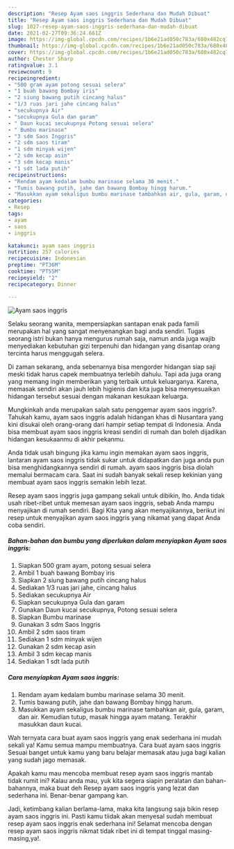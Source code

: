 ```yaml
---
description: "Resep Ayam saos inggris Sederhana dan Mudah Dibuat"
title: "Resep Ayam saos inggris Sederhana dan Mudah Dibuat"
slug: 1027-resep-ayam-saos-inggris-sederhana-dan-mudah-dibuat
date: 2021-02-27T09:36:24.661Z
image: https://img-global.cpcdn.com/recipes/1b6e21ad050c783a/680x482cq70/ayam-saos-inggris-foto-resep-utama.jpg
thumbnail: https://img-global.cpcdn.com/recipes/1b6e21ad050c783a/680x482cq70/ayam-saos-inggris-foto-resep-utama.jpg
cover: https://img-global.cpcdn.com/recipes/1b6e21ad050c783a/680x482cq70/ayam-saos-inggris-foto-resep-utama.jpg
author: Chester Sharp
ratingvalue: 3.1
reviewcount: 9
recipeingredient:
- "500 gram ayam potong sesuai selera"
- "1 buah bawang Bombay iris"
- "2 siung bawang putih cincang halus"
- "1/3 ruas jari jahe cincang halus"
- "secukupnya Air"
- "secukupnya Gula dan garam"
- " Daun kucai secukupnya Potong sesuai selera"
- " Bumbu marinase"
- "3 sdm Saos Inggris"
- "2 sdm saos tiram"
- "1 sdm minyak wijen"
- "2 sdm kecap asin"
- "3 sdm kecap manis"
- "1 sdt lada putih"
recipeinstructions:
- "Rendam ayam kedalam bumbu marinase selama 30 menit."
- "Tumis bawang putih, jahe dan bawang Bombay hingg harum."
- "Masukkan ayam sekaligus bumbu marinase tambahkan air, gula, garam, dan air. Kemudian tutup, masak hingga ayam matang. Terakhir masukkan daun kucai."
categories:
- Resep
tags:
- ayam
- saos
- inggris

katakunci: ayam saos inggris 
nutrition: 257 calories
recipecuisine: Indonesian
preptime: "PT36M"
cooktime: "PT55M"
recipeyield: "2"
recipecategory: Dinner

---
```



![Ayam saos inggris](https://img-global.cpcdn.com/recipes/1b6e21ad050c783a/680x482cq70/ayam-saos-inggris-foto-resep-utama.jpg)

Selaku seorang wanita, mempersiapkan santapan enak pada famili merupakan hal yang sangat menyenangkan bagi anda sendiri. Tugas seorang istri bukan hanya mengurus rumah saja, namun anda juga wajib menyediakan kebutuhan gizi terpenuhi dan hidangan yang disantap orang tercinta harus menggugah selera.

Di zaman  sekarang, anda sebenarnya bisa mengorder hidangan siap saji meski tidak harus capek membuatnya terlebih dahulu. Tapi ada juga orang yang memang ingin memberikan yang terbaik untuk keluarganya. Karena, memasak sendiri akan jauh lebih higienis dan kita juga bisa menyesuaikan hidangan tersebut sesuai dengan makanan kesukaan keluarga. 



Mungkinkah anda merupakan salah satu penggemar ayam saos inggris?. Tahukah kamu, ayam saos inggris adalah hidangan khas di Nusantara yang kini disukai oleh orang-orang dari hampir setiap tempat di Indonesia. Anda bisa membuat ayam saos inggris kreasi sendiri di rumah dan boleh dijadikan hidangan kesukaanmu di akhir pekanmu.

Anda tidak usah bingung jika kamu ingin memakan ayam saos inggris, lantaran ayam saos inggris tidak sukar untuk didapatkan dan juga anda pun bisa menghidangkannya sendiri di rumah. ayam saos inggris bisa diolah memalui bermacam cara. Saat ini sudah banyak sekali resep kekinian yang membuat ayam saos inggris semakin lebih lezat.

Resep ayam saos inggris juga gampang sekali untuk dibikin, lho. Anda tidak usah ribet-ribet untuk memesan ayam saos inggris, sebab Anda mampu menyajikan di rumah sendiri. Bagi Kita yang akan menyajikannya, berikut ini resep untuk menyajikan ayam saos inggris yang nikamat yang dapat Anda coba sendiri.

<!--inarticleads1-->

##### Bahan-bahan dan bumbu yang diperlukan dalam menyiapkan Ayam saos inggris:

1. Siapkan 500 gram ayam, potong sesuai selera
1. Ambil 1 buah bawang Bombay iris
1. Siapkan 2 siung bawang putih cincang halus
1. Sediakan 1/3 ruas jari jahe, cincang halus
1. Sediakan secukupnya Air
1. Siapkan secukupnya Gula dan garam
1. Gunakan  Daun kucai secukupnya, Potong sesuai selera
1. Siapkan  Bumbu marinase
1. Gunakan 3 sdm Saos Inggris
1. Ambil 2 sdm saos tiram
1. Sediakan 1 sdm minyak wijen
1. Gunakan 2 sdm kecap asin
1. Ambil 3 sdm kecap manis
1. Sediakan 1 sdt lada putih




<!--inarticleads2-->

##### Cara menyiapkan Ayam saos inggris:

1. Rendam ayam kedalam bumbu marinase selama 30 menit.
1. Tumis bawang putih, jahe dan bawang Bombay hingg harum.
1. Masukkan ayam sekaligus bumbu marinase tambahkan air, gula, garam, dan air. Kemudian tutup, masak hingga ayam matang. Terakhir masukkan daun kucai.




Wah ternyata cara buat ayam saos inggris yang enak sederhana ini mudah sekali ya! Kamu semua mampu membuatnya. Cara buat ayam saos inggris Sesuai banget untuk kamu yang baru belajar memasak atau juga bagi kalian yang sudah jago memasak.

Apakah kamu mau mencoba membuat resep ayam saos inggris mantab tidak rumit ini? Kalau anda mau, yuk kita segera siapin peralatan dan bahan-bahannya, maka buat deh Resep ayam saos inggris yang lezat dan sederhana ini. Benar-benar gampang kan. 

Jadi, ketimbang kalian berlama-lama, maka kita langsung saja bikin resep ayam saos inggris ini. Pasti kamu tiidak akan menyesal sudah membuat resep ayam saos inggris enak sederhana ini! Selamat mencoba dengan resep ayam saos inggris nikmat tidak ribet ini di tempat tinggal masing-masing,ya!.

